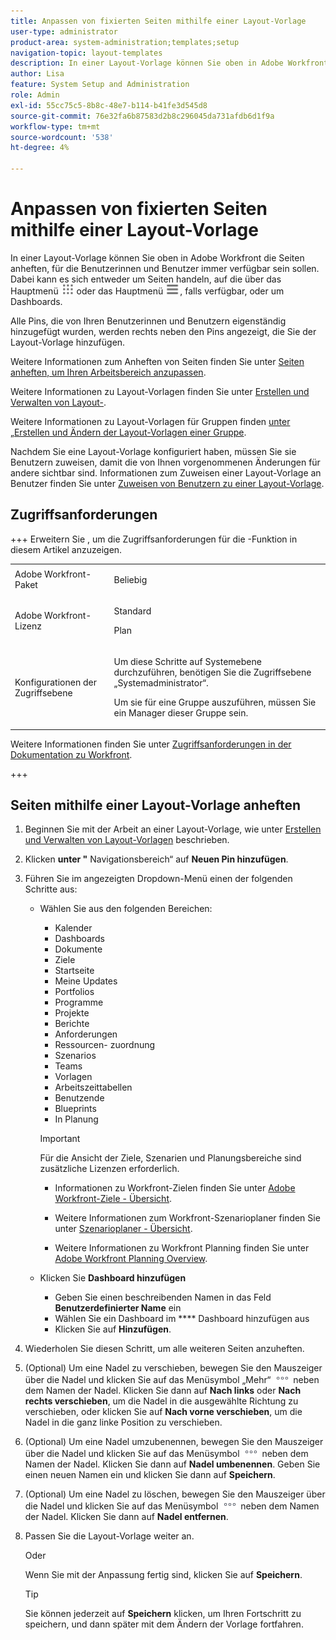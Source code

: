 ```yaml
---
title: Anpassen von fixierten Seiten mithilfe einer Layout-Vorlage
user-type: administrator
product-area: system-administration;templates;setup
navigation-topic: layout-templates
description: In einer Layout-Vorlage können Sie oben in Adobe Workfront die Seiten anheften, für die Benutzerinnen und Benutzer immer verfügbar sein sollen. Dabei kann es sich entweder um Seiten handeln, auf die über das Hauptmenü oder über Dashboards zugegriffen wird.
author: Lisa
feature: System Setup and Administration
role: Admin
exl-id: 55cc75c5-8b8c-48e7-b114-b41fe3d545d8
source-git-commit: 76e32fa6b87583d2b8c296045da731afdb6d1f9a
workflow-type: tm+mt
source-wordcount: '538'
ht-degree: 4%

---
```


# Anpassen von fixierten Seiten mithilfe einer Layout-Vorlage

In einer Layout-Vorlage können Sie oben in Adobe Workfront die Seiten anheften, für die Benutzerinnen und Benutzer immer verfügbar sein sollen. Dabei kann es sich entweder um Seiten handeln, auf die über das Hauptmenü ![Hauptmenüsymbol](assets/main-menu-icon.png) oder das Hauptmenü ![Hauptmenüsymbol) zugegriffen ](assets/main-menu-icon-left-nav.png), falls verfügbar, oder um Dashboards.

Alle Pins, die von Ihren Benutzerinnen und Benutzern eigenständig hinzugefügt wurden, werden rechts neben den Pins angezeigt, die Sie der Layout-Vorlage hinzufügen.

Weitere Informationen zum Anheften von Seiten finden Sie unter [Seiten anheften, um Ihren Arbeitsbereich anzupassen](../../../workfront-basics/the-new-workfront-experience/pin-pages.md).

Weitere Informationen zu Layout-Vorlagen finden Sie unter [Erstellen und Verwalten von Layout-](../../../administration-and-setup/customize-workfront/use-layout-templates/create-and-manage-layout-templates.md).

Weitere Informationen zu Layout-Vorlagen für Gruppen finden [ unter „Erstellen und Ändern der Layout-Vorlagen einer Gruppe](../../../administration-and-setup/manage-groups/work-with-group-objects/create-and-modify-a-groups-layout-templates.md).

Nachdem Sie eine Layout-Vorlage konfiguriert haben, müssen Sie sie Benutzern zuweisen, damit die von Ihnen vorgenommenen Änderungen für andere sichtbar sind. Informationen zum Zuweisen einer Layout-Vorlage an Benutzer finden Sie unter [Zuweisen von Benutzern zu einer Layout-Vorlage](../use-layout-templates/assign-users-to-layout-template.md).

## Zugriffsanforderungen

+++ Erweitern Sie , um die Zugriffsanforderungen für die -Funktion in diesem Artikel anzuzeigen.

<table style="table-layout:auto"> 
 <col> 
 <col> 
 <tbody> 
  <tr> 
   <td>Adobe Workfront-Paket</td> 
   <td><p>Beliebig</p></td> 
  </tr> 
  <tr> 
   <td>Adobe Workfront-Lizenz</td> 
   <td><p>Standard</p>
       <p>Plan</p></td>
  </tr> 
  </tr> 
  <tr> 
   <td>Konfigurationen der Zugriffsebene</td> 
   <td> <p>Um diese Schritte auf Systemebene durchzuführen, benötigen Sie die Zugriffsebene „Systemadministrator“.</p>
        <p>Um sie für eine Gruppe auszuführen, müssen Sie ein Manager dieser Gruppe sein.</p> </td> 
  </tr> 
 </tbody> 
</table>

Weitere Informationen finden Sie unter [Zugriffsanforderungen in der Dokumentation zu Workfront](/help/quicksilver/administration-and-setup/add-users/access-levels-and-object-permissions/access-level-requirements-in-documentation.md).

+++

## Seiten mithilfe einer Layout-Vorlage anheften

1. Beginnen Sie mit der Arbeit an einer Layout-Vorlage, wie unter [Erstellen und Verwalten von Layout-Vorlagen](../../../administration-and-setup/customize-workfront/use-layout-templates/create-and-manage-layout-templates.md) beschrieben.
1. Klicken **unter &quot;** Navigationsbereich“ auf **Neuen Pin hinzufügen**.

1. Führen Sie im angezeigten Dropdown-Menü einen der folgenden Schritte aus:

   * Wählen Sie aus den folgenden Bereichen:

      * Kalender
      * Dashboards
      * Dokumente
      * Ziele
      * Startseite
      * Meine Updates
      * Portfolios
      * Programme
      * Projekte
      * Berichte
      * Anforderungen
      * Ressourcen- zuordnung
      * Szenarios
      * Teams
      * Vorlagen
      * Arbeitszeittabellen
      * Benutzende
      * Blueprints
      * In Planung

     >[!IMPORTANT]
     >
     >Für die Ansicht der Ziele, Szenarien und Planungsbereiche sind zusätzliche Lizenzen erforderlich.
     >
     >* Informationen zu Workfront-Zielen finden Sie unter [Adobe Workfront-Ziele - Übersicht](../../../workfront-goals/goal-management/wf-goals-overview.md).
     >
     >* Weitere Informationen zum Workfront-Szenarioplaner finden Sie unter [Szenarioplaner - Übersicht](../../../scenario-planner/scenario-planner-overview.md).
     >
     >* Weitere Informationen zu Workfront Planning finden Sie unter [Adobe Workfront Planning Overview](/help/quicksilver/planning/general/planning-overview.md).

   * Klicken Sie **Dashboard hinzufügen**
      * Geben Sie einen beschreibenden Namen in das Feld <!--**Quick link name**-->**Benutzerdefinierter Name** ein
      * Wählen Sie ein Dashboard im **** Dashboard hinzufügen<!-- dropdown for existing or canvas dashboard, called "Choose a dashboard" now --> aus
      * Klicken Sie auf **Hinzufügen**.

1. Wiederholen Sie diesen Schritt, um alle weiteren Seiten anzuheften.

1. (Optional) Um eine Nadel zu verschieben, bewegen Sie den Mauszeiger über die Nadel und klicken Sie auf das Menüsymbol „Mehr“ ![](assets/more-icon.png) neben dem Namen der Nadel. Klicken Sie dann auf **Nach links** oder **Nach rechts verschieben**, um die Nadel in die ausgewählte Richtung zu verschieben, oder klicken Sie auf **Nach vorne verschieben**, um die Nadel in die ganz linke Position zu verschieben.

1. (Optional) Um eine Nadel umzubenennen, bewegen Sie den Mauszeiger über die Nadel und klicken Sie auf das Menüsymbol ![Mehr](assets/more-icon.png) neben dem Namen der Nadel. Klicken Sie dann auf **Nadel umbenennen**. Geben Sie einen neuen Namen ein und klicken Sie dann auf **Speichern**.

1. (Optional) Um eine Nadel zu löschen, bewegen Sie den Mauszeiger über die Nadel und klicken Sie auf das Menüsymbol ![Mehr](assets/more-icon.png) neben dem Namen der Nadel. Klicken Sie dann auf **Nadel entfernen**.

1. Passen Sie die Layout-Vorlage weiter an.

   Oder

   Wenn Sie mit der Anpassung fertig sind, klicken Sie auf **Speichern**.

   >[!TIP]
   >
   >Sie können jederzeit auf **Speichern** klicken, um Ihren Fortschritt zu speichern, und dann später mit dem Ändern der Vorlage fortfahren.
